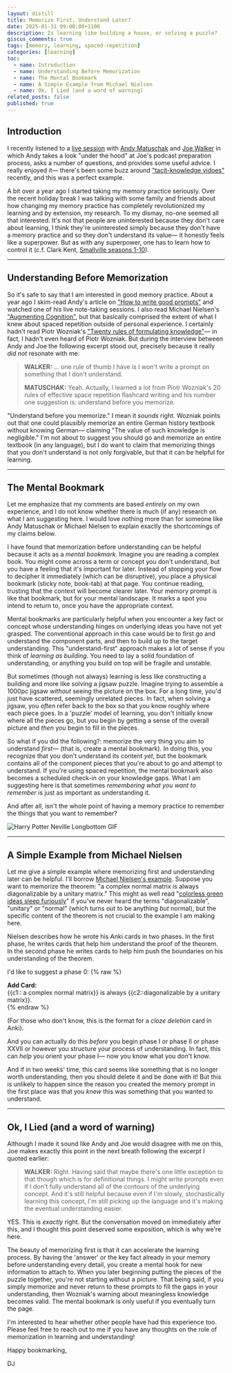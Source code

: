 ```yaml
---
layout: distill
title: Memorize First, Understand Later?
date: 2025-01-31 09:00:00+1100
description: Is learning like building a house, or solving a puzzle?
giscus_comments: true
tags: [memory, learning, spaced-repetition]
categories: [learning]
toc:
  - name: Introduction
  - name: Understanding Before Memorization
  - name: The Mental Bookmark
  - name: A Simple Example from Michael Nielsen
  - name: Ok, I Lied (and a word of warning)
related_posts: false
published: true
---
```


## Introduction

I recently listened to a [live session](https://www.youtube.com/watch?v=QTI69kKeaC4&t=4520s) with [Andy Matuschak](https://andymatuschak.org/) and [Joe Walker](https://josephnoelwalker.com/) in which Andy takes a look "under the hood" at Joe's podcast preparation process, asks a number of questions, and provides some useful advice. I really enjoyed it— there's been some buzz around ["tacit-knowledge vidoes"](https://www.lesswrong.com/posts/SXJGSPeQWbACveJhs/the-best-tacit-knowledge-videos-on-every-subject) recently, and this was a perfect example.

A bit over a year ago I started taking my memory practice seriously. Over the recent holiday break I was talking with some family and friends about how changing my memory practice has completely revolutionized my learning and by extension, my research. To my dismay, no-one seemed all that interested. It's not that people are uninterested because they don't care about learning, I think they're uninterested simply because they don't have a memory practice and so they don't understand its value— it honestly feels like a superpower. But as with any superpower, one has to learn how to control it (c.f. Clark Kent, [Smallville seasons 1-10](https://www.imdb.com/title/tt0279600/)).

---

## Understanding Before Memorization

So it's safe to say that I am interested in good memory practice. About a year ago I skim-read Andy's article on ["How to write good prompts"](https://andymatuschak.org/prompts/) and watched one of his live note-taking sessions. I also read Michael Nielsen's ["Augmenting Cognition"](https://augmentingcognition.com/ltm.html), but that basically comprised the extent of what I knew about spaced repetition outside of personal experience. I certainly hadn't read Piotr Wozniak's ["Twenty rules of formulating knowledge"](https://www.supermemo.com/en/blog/twenty-rules-of-formulating-knowledge)— in fact, I hadn't even heard of Piotr Wozniak. But during the interview between Andy and Joe the following excerpt stood out, precisely because it really _did not_ resonate with me:

> **WALKER:** ... one rule of thumb I have is I won't write a prompt on something that I don't understand.
>
> **MATUSCHAK:** Yeah. Actually, I learned a lot from Piotr Wozniak's 20 rules of effective space repetition flashcard writing and his number one suggestion is: understand before you memorize.

"Understand before you memorize." I mean it _sounds_ right. Wozniak points out that one could plausibly memorize an entire German history textbook without knowing German— claiming "The value of such knowledge is negligible." I'm not about to suggest you should go and memorize an entire textbook (in any language), but I do want to claim that memorizing things that you don't understand is not only forgivable, but that it can be helpful for learning.

---

## The Mental Bookmark

Let me emphasize that my comments are based _entirely_ on my own experience, and I do not know whether there is much (if any) research on what I am suggesting here. I would love nothing more than for someone like Andy Matuschak or Michael Nielsen to explain exactly the shortcomings of my claims below.

I have found that memorization before understanding can be helpful because it acts as a _mental bookmark_. Imagine you are reading a complex book. You might come across a term or concept you don't understand, but you have a feeling that it's important for later. Instead of stopping your flow to decipher it immediately (which can be disruptive), you place a physical bookmark (sticky note, book-tab) at that page. You continue reading, trusting that the context will become clearer later. Your memory prompt is like that bookmark, but for your mental landscape. It marks a spot you intend to return to, once you have the appropriate context.

Mental bookmarks are particularly helpful when you encounter a key fact or concept whose understanding hinges on underlying ideas you have not yet grasped. The conventional approach in this case would be to first go and understand the component parts, and then to build up to the target understanding. This "understand-first" approach makes a lot of sense if you think of _learning as building_. You need to lay a solid foundation of understanding, or anything you build on top will be fragile and unstable.

But sometimes (though not always) learning is less like constructing a building and more like solving a jigsaw puzzle. Imagine trying to assemble a 1000pc jigsaw _without_ seeing the picture on the box. For a long time, you'd just have scattered, seemingly unrelated pieces. In fact, when solving a jigsaw, you _often_ refer back to the box so that you know roughly where each piece goes. In a 'puzzle' model of learning, you don't initially know where all the pieces go, but you begin by getting a sense of the overall picture and _then_ you begin to fill in the pieces.

So what if you did the following?: memorize the very thing you aim to understand _first_— (that is, create a mental bookmark). In doing this, you recognize that you don't understand its content _yet_, but the bookmark contains all of the component pieces that you're about to go and attempt to understand. If you're using spaced repetition, the mental bookmark also becomes a scheduled check-in on your knowledge gaps. What I am suggesting here is that sometimes _remembering what you want to remember_ is just as important as understanding it.

And after all, isn't the whole point of having a memory practice to remember the things that you want to remember?

![Harry Potter Neville Longbottom GIF](https://media1.tenor.com/m/s1c7kF_LE3QAAAAd/harry-potter-neville-longbottom.gif)

---

## A Simple Example from Michael Nielsen

Let me give a simple example where memorizing first and understanding later can be helpful. I'll borrow [Michael Nielsen's example](https://cognitivemedium.com/srs-mathematics). Suppose you want to memorize the theorem: "a complex normal matrix is always diagonalizable by a unitary matrix." This might as well read "[colorless green ideas sleep furiously](https://en.wikipedia.org/wiki/Colorless_green_ideas_sleep_furiously)" if you've never heard the terms "diagonalizable", "unitary" or "normal" (which turns out to be anything _but_ normal), but the specific content of the theorem is not crucial to the example I am making here.

Nielsen describes how he wrote his Anki cards in two phases. In the first phase, he writes cards that help him understand the proof of the theorem. In the second phase he writes cards to help him push the boundaries on his understanding of the theorem.

I'd like to suggest a phase 0:
{% raw %}

<div class="anki-card-example">
<strong>Add Card:</strong> <br>
{{c1:: a complex normal matrix}} is always {{c2::diagonalizable by a unitary matrix}}.
</div>
{% endraw %}

(For those who don't know, this is the format for a _cloze deletion_ card in Anki).

And you can actually do this _before_ you begin phase I or phase II or phase XXVII or however you structure your process of understanding. In fact, this can _help_ you orient your phase I— now you know what you don't know.

And if in two weeks' time, this card seems like something that is no longer worth understanding, then you should delete it and be done with it! But this is unlikely to happen since the reason you created the memory prompt in the first place was that you _knew_ this was something that you wanted to understand.

---

## Ok, I Lied (and a word of warning)

Although I made it sound like Andy and Joe would disagree with me on this, Joe makes exactly this point in the next breath following the excerpt I quoted earlier:

> **WALKER:** Right. Having said that maybe there's one little exception to that though which is for definitional things. I might write prompts even if I don't fully understand all of the contours of the underlying concept. And it's still helpful because even if I'm slowly, stochastically learning this concept, I'm still picking up the language and it's making the eventual understanding easier.

YES. This is _exactly_ right. But the conversation moved on immediately after this, and I thought this point deserved some exposition, which is why we're here.

The beauty of memorizing first is that it can accelerate the learning process. By having the 'answer' or the key fact already in your memory before understanding every detail, you create a mental hook for new information to attach to. When you later beginning putting the pieces of the puzzle together, you're not starting without a picture. That being said, if you simply memorize and never return to these prompts to fill the gaps in your understanding, then Wozniak's warning about meaningless knowledge becomes valid. The mental bookmark is only useful if you eventually turn the page.

I'm interested to hear whether other people have had this experience too. Please feel free to reach out to me if you have any thoughts on the role of memorization in learning and understanding!

Happy bookmarking,

DJ
